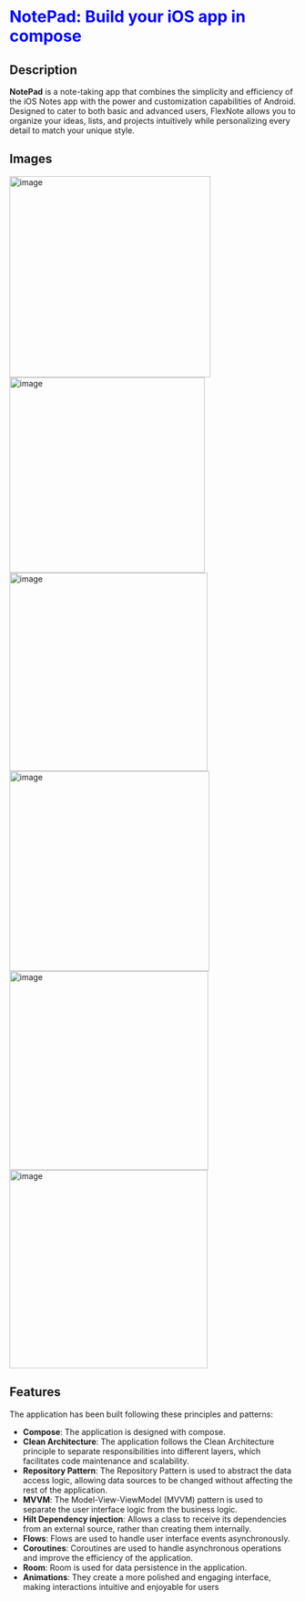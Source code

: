 # <span style="color:blue">NotePad: Build your iOS app in compose</span>

## Description

**NotePad** is a note-taking app that combines the simplicity and efficiency of the iOS Notes app with the power and customization capabilities of Android. Designed to cater to both basic and advanced users, FlexNote allows you to organize your ideas, lists, and projects intuitively while personalizing every detail to match your unique style.

## Images
<img width="353" alt="image" src="https://github.com/user-attachments/assets/97bb4eb8-72e5-4e60-a0dc-bc7528b9bbec" />
<img width="343" alt="image" src="https://github.com/user-attachments/assets/13754105-2174-424f-9d33-656d70fe26a9" />
<img width="348" alt="image" src="https://github.com/user-attachments/assets/f39d02b9-faa0-4eb8-8ab9-8a0a66d271bd" />
<img width="351" alt="image" src="https://github.com/user-attachments/assets/208d3117-ea36-43ce-9a0b-b3e155f55ed3" />
<img width="349" alt="image" src="https://github.com/user-attachments/assets/fa81ef08-3321-416e-a2ca-de9336838215" />
<img width="348" alt="image" src="https://github.com/user-attachments/assets/93d688ea-0894-4ca7-944a-cb5a9ba48f55" />

## Features

The application has been built following these principles and patterns:

- **Compose**: The application is designed with compose.
- **Clean Architecture**: The application follows the Clean Architecture principle to separate responsibilities into different layers, which facilitates code maintenance and scalability.
- **Repository Pattern**: The Repository Pattern is used to abstract the data access logic, allowing data sources to be changed without affecting the rest of the application.
- **MVVM**: The Model-View-ViewModel (MVVM) pattern is used to separate the user interface logic from the business logic.
- **Hilt Dependency injection**: Allows a class to receive its dependencies from an external source, rather than creating them internally. 
- **Flows**: Flows are used to handle user interface events asynchronously.
- **Coroutines**: Coroutines are used to handle asynchronous operations and improve the efficiency of the application.
- **Room**: Room is used for data persistence in the application.
- **Animations**: They create a more polished and engaging interface, making interactions intuitive and enjoyable for users








